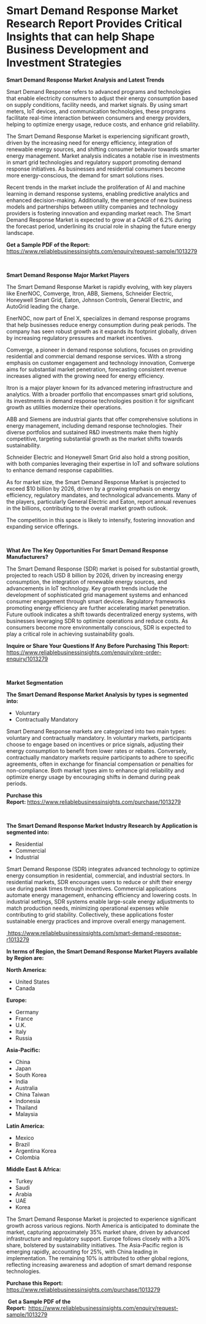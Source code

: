 <p><h1>Smart Demand Response Market Research Report Provides Critical Insights that can help Shape Business Development and Investment Strategies</h1></p><p><strong>Smart Demand Response Market Analysis and Latest Trends</strong></p>
<p><p>Smart Demand Response refers to advanced programs and technologies that enable electricity consumers to adjust their energy consumption based on supply conditions, facility needs, and market signals. By using smart meters, IoT devices, and communication technologies, these programs facilitate real-time interaction between consumers and energy providers, helping to optimize energy usage, reduce costs, and enhance grid reliability.</p><p>The Smart Demand Response Market is experiencing significant growth, driven by the increasing need for energy efficiency, integration of renewable energy sources, and shifting consumer behavior towards smarter energy management. Market analysis indicates a notable rise in investments in smart grid technologies and regulatory support promoting demand response initiatives. As businesses and residential consumers become more energy-conscious, the demand for smart solutions rises.</p><p>Recent trends in the market include the proliferation of AI and machine learning in demand response systems, enabling predictive analytics and enhanced decision-making. Additionally, the emergence of new business models and partnerships between utility companies and technology providers is fostering innovation and expanding market reach. The Smart Demand Response Market is expected to grow at a CAGR of 6.2% during the forecast period, underlining its crucial role in shaping the future energy landscape.</p></p>
<p><strong>Get a Sample PDF of the Report:&nbsp;</strong> <a href="https://www.reliablebusinessinsights.com/enquiry/request-sample/1013279?utm_campaign=2265&utm_medium=2&utm_source=Github&utm_content=ia&utm_term=17042025&utm_id=smart-demand-response">https://www.reliablebusinessinsights.com/enquiry/request-sample/1013279</a></p>
<p>&nbsp;</p>
<p><strong>Smart Demand Response Major Market Players</strong></p>
<p><p>The Smart Demand Response Market is rapidly evolving, with key players like EnerNOC, Comverge, Itron, ABB, Siemens, Schneider Electric, Honeywell Smart Grid, Eaton, Johnson Controls, General Electric, and AutoGrid leading the charge. </p><p>EnerNOC, now part of Enel X, specializes in demand response programs that help businesses reduce energy consumption during peak periods. The company has seen robust growth as it expands its footprint globally, driven by increasing regulatory pressures and market incentives.</p><p>Comverge, a pioneer in demand response solutions, focuses on providing residential and commercial demand response services. With a strong emphasis on customer engagement and technology innovation, Comverge aims for substantial market penetration, forecasting consistent revenue increases aligned with the growing need for energy efficiency.</p><p>Itron is a major player known for its advanced metering infrastructure and analytics. With a broader portfolio that encompasses smart grid solutions, its investments in demand response technologies position it for significant growth as utilities modernize their operations.</p><p>ABB and Siemens are industrial giants that offer comprehensive solutions in energy management, including demand response technologies. Their diverse portfolios and sustained R&D investments make them highly competitive, targeting substantial growth as the market shifts towards sustainability.</p><p>Schneider Electric and Honeywell Smart Grid also hold a strong position, with both companies leveraging their expertise in IoT and software solutions to enhance demand response capabilities.</p><p>As for market size, the Smart Demand Response Market is projected to exceed $10 billion by 2026, driven by a growing emphasis on energy efficiency, regulatory mandates, and technological advancements. Many of the players, particularly General Electric and Eaton, report annual revenues in the billions, contributing to the overall market growth outlook. </p><p>The competition in this space is likely to intensify, fostering innovation and expanding service offerings.</p></p>
<p>&nbsp;</p>
<p><strong>What Are The Key Opportunities For Smart Demand Response Manufacturers?</strong></p>
<p><p>The Smart Demand Response (SDR) market is poised for substantial growth, projected to reach USD 8 billion by 2026, driven by increasing energy consumption, the integration of renewable energy sources, and advancements in IoT technology. Key growth trends include the development of sophisticated grid management systems and enhanced consumer engagement through smart devices. Regulatory frameworks promoting energy efficiency are further accelerating market penetration. Future outlook indicates a shift towards decentralized energy systems, with businesses leveraging SDR to optimize operations and reduce costs. As consumers become more environmentally conscious, SDR is expected to play a critical role in achieving sustainability goals.</p></p>
<p><strong>Inquire or Share Your Questions If Any Before Purchasing This Report:</strong> <a href="https://www.reliablebusinessinsights.com/enquiry/pre-order-enquiry/1013279?utm_campaign=2265&utm_medium=2&utm_source=Github&utm_content=ia&utm_term=17042025&utm_id=smart-demand-response">https://www.reliablebusinessinsights.com/enquiry/pre-order-enquiry/1013279</a></p>
<p>&nbsp;</p>
<p><strong>Market Segmentation</strong></p>
<p><strong>The Smart Demand Response Market Analysis by types is segmented into:</strong></p>
<p><ul><li>Voluntary</li><li>Contractually Mandatory</li></ul></p>
<p><p>Smart Demand Response markets are categorized into two main types: voluntary and contractually mandatory. In voluntary markets, participants choose to engage based on incentives or price signals, adjusting their energy consumption to benefit from lower rates or rebates. Conversely, contractually mandatory markets require participants to adhere to specific agreements, often in exchange for financial compensation or penalties for non-compliance. Both market types aim to enhance grid reliability and optimize energy usage by encouraging shifts in demand during peak periods.</p></p>
<p><strong>Purchase this Report:&nbsp;</strong><a href="https://www.reliablebusinessinsights.com/purchase/1013279?utm_campaign=2265&utm_medium=2&utm_source=Github&utm_content=ia&utm_term=17042025&utm_id=smart-demand-response">https://www.reliablebusinessinsights.com/purchase/1013279</a></p>
<p>&nbsp;</p>
<p><strong>The Smart Demand Response Market Industry Research by Application is segmented into:</strong></p>
<p><ul><li>Residential</li><li>Commercial</li><li>Industrial</li></ul></p>
<p><p>Smart Demand Response (SDR) integrates advanced technology to optimize energy consumption in residential, commercial, and industrial sectors. In residential markets, SDR encourages users to reduce or shift their energy use during peak times through incentives. Commercial applications automate energy management, enhancing efficiency and lowering costs. In industrial settings, SDR systems enable large-scale energy adjustments to match production needs, minimizing operational expenses while contributing to grid stability. Collectively, these applications foster sustainable energy practices and improve overall energy management.</p></p>
<p><a href="https://www.reliablebusinessinsights.com/smart-demand-response-r1013279?utm_campaign=2265&utm_medium=2&utm_source=Github&utm_content=ia&utm_term=17042025&utm_id=smart-demand-response">&nbsp;https://www.reliablebusinessinsights.com/smart-demand-response-r1013279</a></p>
<p><strong>In terms of Region, the Smart Demand Response Market Players available by Region are:</strong></p>
<p>
    <p> <strong> North America: </strong>
        <ul>
            <li>United States</li>
            <li>Canada</li>
        </ul>
        </p> 
    <p> <strong> Europe: </strong>
        <ul>
            <li>Germany</li>
            <li>France</li>
            <li>U.K.</li>
            <li>Italy</li>
            <li>Russia</li>
        </ul>
        </p> 
    <p> <strong> Asia-Pacific: </strong>
        <ul>
            <li>China</li>
            <li>Japan</li>
            <li>South Korea</li>
            <li>India</li>
            <li>Australia</li>
            <li>China Taiwan</li>
            <li>Indonesia</li>
            <li>Thailand</li>
            <li>Malaysia</li>
        </ul>
        </p> 
    <p> <strong> Latin America: </strong>
        <ul>
            <li>Mexico</li>
            <li>Brazil</li>
            <li>Argentina Korea</li>
            <li>Colombia</li>
        </ul>
        </p> 
    <p> <strong> Middle East & Africa: </strong>
        <ul>
            <li>Turkey</li>
            <li>Saudi</li>
            <li>Arabia</li>
            <li>UAE</li>
            <li>Korea</li>
        </ul>
    </p>
    </p>
<p><p>The Smart Demand Response Market is projected to experience significant growth across various regions. North America is anticipated to dominate the market, capturing approximately 35% market share, driven by advanced infrastructure and regulatory support. Europe follows closely with a 30% share, bolstered by sustainability initiatives. The Asia-Pacific region is emerging rapidly, accounting for 25%, with China leading in implementation. The remaining 10% is attributed to other global regions, reflecting increasing awareness and adoption of smart demand response technologies.</p></p>
<p><strong>Purchase this Report: </strong><a href="https://www.reliablebusinessinsights.com/purchase/1013279?utm_campaign=2265&utm_medium=2&utm_source=Github&utm_content=ia&utm_term=17042025&utm_id=smart-demand-response">https://www.reliablebusinessinsights.com/purchase/1013279</a></p>
<p>&nbsp;<strong>Get a Sample PDF of the Report:&nbsp;&nbsp;</strong><a href="https://www.reliablebusinessinsights.com/enquiry/request-sample/1013279?utm_campaign=2265&utm_medium=2&utm_source=Github&utm_content=ia&utm_term=17042025&utm_id=smart-demand-response">https://www.reliablebusinessinsights.com/enquiry/request-sample/1013279</a></p>
<p><strong></strong></p>
<p><p></p><p></p><p></p></p>